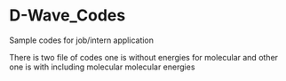 # D-Wave_Codes
Sample codes for job/intern application

There is two file of codes
one is  without energies for molecular and other one is with including molecular molecular energies

